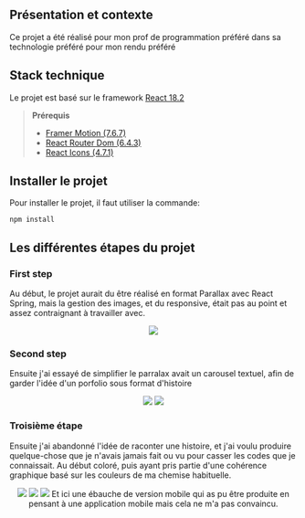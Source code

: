 ## Présentation et contexte

Ce projet a été réalisé pour mon prof de programmation préféré dans sa technologie préféré pour mon rendu préféré

## Stack technique

Le projet est basé sur le framework [React 18.2](https://reactjs.org/)

> **Prérequis**
>
> - [Framer Motion (7.6.7)](https://yarnpkg.com/)
> - [React Router Dom (6.4.3)](https://www.docker.com/)
> - [React Icons (4.7.1)](https://www.docker.com/)

## Installer le projet

Pour installer le projet, il faut utiliser la commande:

```
npm install
```

## Les différentes étapes du projet

### First step

Au début, le projet aurait du être réalisé en format Parallax avec React Spring, mais la gestion des images, et du responsive, était pas au point et assez contraignant à travailler avec.

<p align="center">
  <img src="readme/first-step.png" />
</p>

### Second step

Ensuite j'ai essayé de simplifier le parralax avait un carousel textuel, afin de garder l'idée d'un porfolio sous format d'histoire

<p align="center">
  <img src="readme/second-step.png" />
  <img src="readme/second-step-mobile.png" />
</p>

### Troisième étape

Ensuite j'ai abandonné l'idée de raconter une histoire, et j'ai voulu produire quelque-chose que je n'avais jamais fait ou vu pour casser les codes que je connaissait. Au début coloré, puis ayant pris partie d'une cohérence graphique basé sur les couleurs de ma chemise habituelle.

<p align="center">
  <img src="readme/third-step.png" />
  <img src="readme/third-step2.png" />
  <img src="readme/third-step-mobile.png" />
  Et ici une ébauche de version mobile qui as pu être produite en pensant à une application mobile mais cela ne m'a pas convaincu.
</p>
